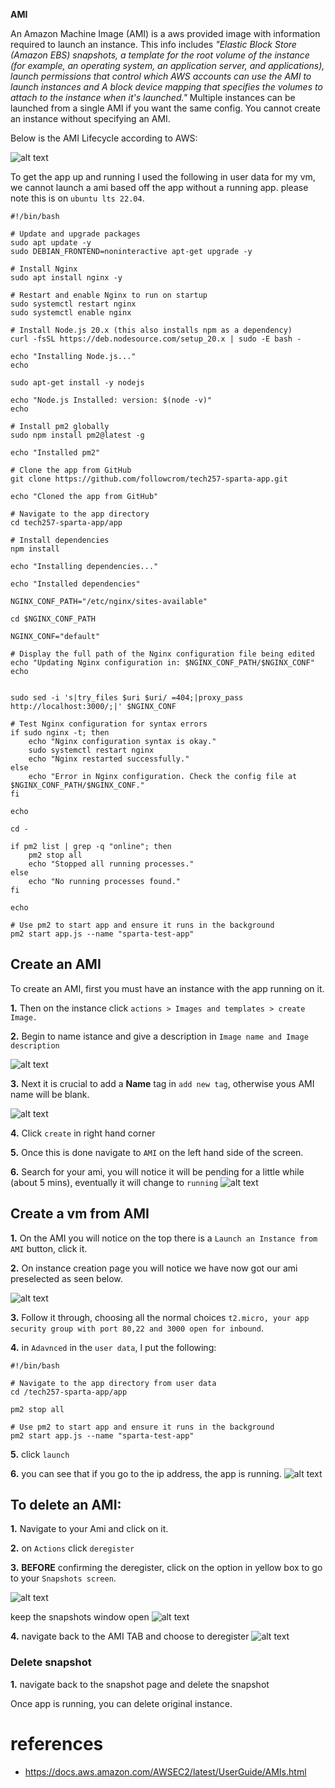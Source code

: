 

**AMI**


An Amazon Machine Image (AMI) is a aws provided image with information required to launch an instance. This info includes *"Elastic Block Store (Amazon EBS) snapshots,  a template for the root volume of the instance (for example, an operating system, an application server, and applications), launch permissions that control which AWS accounts can use the AMI to launch instances and A block device mapping that specifies the volumes to attach to the instance when it's launched."*
Multiple instances can be launched from a single AMI if you want the same config. You cannot create an instance without specifying an AMI.

Below is the AMI Lifecycle according to AWS:

![alt text](<images/Screenshot 2024-04-09 at 11.46.36.png>)


To get the app up and running I used the following in user data for my vm, we cannot launch a ami based off the app without a running app. please note this is on `ubuntu lts 22.04`.



```
#!/bin/bash
 
# Update and upgrade packages
sudo apt update -y
sudo DEBIAN_FRONTEND=noninteractive apt-get upgrade -y
 
# Install Nginx
sudo apt install nginx -y
 
# Restart and enable Nginx to run on startup
sudo systemctl restart nginx
sudo systemctl enable nginx
 
# Install Node.js 20.x (this also installs npm as a dependency)
curl -fsSL https://deb.nodesource.com/setup_20.x | sudo -E bash -
 
echo "Installing Node.js..."
echo
 
sudo apt-get install -y nodejs
 
echo "Node.js Installed: version: $(node -v)"
echo
 
# Install pm2 globally
sudo npm install pm2@latest -g
 
echo "Installed pm2"
 
# Clone the app from GitHub
git clone https://github.com/followcrom/tech257-sparta-app.git
 
echo "Cloned the app from GitHub"
 
# Navigate to the app directory
cd tech257-sparta-app/app
 
# Install dependencies
npm install
 
echo "Installing dependencies..."
 
echo "Installed dependencies"
 
NGINX_CONF_PATH="/etc/nginx/sites-available"
 
cd $NGINX_CONF_PATH
 
NGINX_CONF="default"
 
# Display the full path of the Nginx configuration file being edited
echo "Updating Nginx configuration in: $NGINX_CONF_PATH/$NGINX_CONF"
echo
 
 
sudo sed -i 's|try_files $uri $uri/ =404;|proxy_pass http://localhost:3000/;|' $NGINX_CONF
 
# Test Nginx configuration for syntax errors
if sudo nginx -t; then
    echo "Nginx configuration syntax is okay."
    sudo systemctl restart nginx
    echo "Nginx restarted successfully."
else
    echo "Error in Nginx configuration. Check the config file at $NGINX_CONF_PATH/$NGINX_CONF."
fi
 
echo
 
cd -
 
if pm2 list | grep -q "online"; then
    pm2 stop all
    echo "Stopped all running processes."
else
    echo "No running processes found."
fi
 
echo
 
# Use pm2 to start app and ensure it runs in the background
pm2 start app.js --name "sparta-test-app"

```

## Create an AMI


To create an AMI, first you must have an instance with the app running on it.

**1.** Then on the instance click `actions > Images and templates > create Image.`


**2.** Begin to name istance and give a description in `Image name and Image description`

![alt text](<images/Screenshot 2024-04-09 at 10.36.37.png>)

**3.** Next it is crucial to add a **Name** tag in `add new tag`, otherwise yous AMI name will be blank.

![alt text](<images/Screenshot 2024-04-09 at 10.37.16.png>)

**4.** Click `create` in right hand corner

**5.** Once this is done navigate to `AMI` on the left hand side of the screen.

**6.** Search for your ami, you will notice it will be pending for a little while (about 5 mins), eventually it will change to `running`
![alt text](<images/Screenshot 2024-04-09 at 10.39.12.png>)

##  Create a vm from AMI

**1.** On the AMI you will notice on the top there is a `Launch an Instance from AMI` button, click it.


**2.** On instance creation page you will notice we have now got our ami preselected as seen below.

![alt text](<images/Screenshot 2024-04-09 at 11.16.13.png>)

**3.** Follow it through, choosing all the normal choices `t2.micro, your app security group with port 80,22 and 3000 open for inbound`.

**4.**
in `Adavnced` in the `user data`,  I put the following:

```
#!/bin/bash
 
# Navigate to the app directory from user data
cd /tech257-sparta-app/app
 
pm2 stop all
 
# Use pm2 to start app and ensure it runs in the background
pm2 start app.js --name "sparta-test-app"

```

**5.** click `launch`

**6.** you can see that if you go to the ip address, the app is running.
![alt text](<images/Screenshot 2024-04-09 at 11.25.00.png>)


##  To delete an AMI:


**1.** Navigate to your Ami and  click on it.

**2.** on `Actions` click `deregister`

**3.** **BEFORE** confirming the deregister, click on the option in yellow box to go to your `Snapshots screen`.

![alt text](<images/Screenshot 2024-04-09 at 11.28.59.png>)

keep the snapshots window open
![alt text](<images/Screenshot 2024-04-09 at 11.31.54.png>)

**4.** navigate back to the AMI TAB and choose to deregister
![alt text](<images/Screenshot 2024-04-09 at 10.48.03.png>)


### Delete snapshot

**1.** navigate back to the snapshot page and delete the snapshot


Once app is running, you can delete original instance.


# references
* https://docs.aws.amazon.com/AWSEC2/latest/UserGuide/AMIs.html